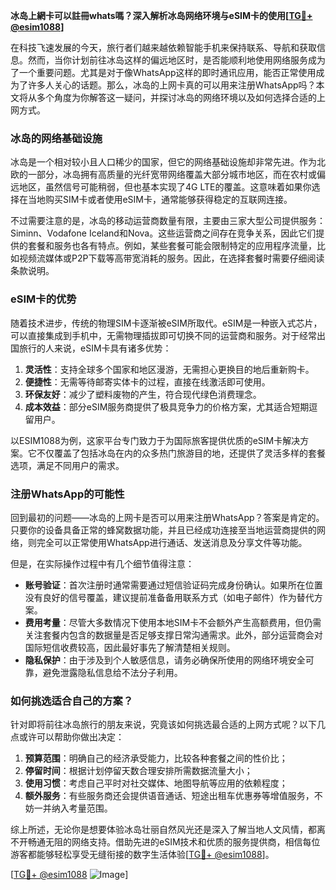 **冰岛上網卡可以註冊whats嗎？深入解析冰岛网络环境与eSIM卡的使用[[TG💪+ @esim1088](https://t.me/s/esim1088)]**

在科技飞速发展的今天，旅行者们越来越依赖智能手机来保持联系、导航和获取信息。然而，当你计划前往冰岛这样的偏远地区时，是否能顺利地使用网络服务成为了一个重要问题。尤其是对于像WhatsApp这样的即时通讯应用，能否正常使用成为了许多人关心的话题。那么，冰岛的上网卡真的可以用来注册WhatsApp吗？本文将从多个角度为你解答这一疑问，并探讨冰岛的网络环境以及如何选择合适的上网方式。

### 冰岛的网络基础设施

冰岛是一个相对较小且人口稀少的国家，但它的网络基础设施却非常先进。作为北欧的一部分，冰岛拥有高质量的光纤宽带网络覆盖大部分城市地区，而在农村或偏远地区，虽然信号可能稍弱，但也基本实现了4G LTE的覆盖。这意味着如果你选择在当地购买SIM卡或者使用eSIM卡，通常能够获得稳定的互联网连接。

不过需要注意的是，冰岛的移动运营商数量有限，主要由三家大型公司提供服务：Siminn、Vodafone Iceland和Nova。这些运营商之间存在竞争关系，因此它们提供的套餐和服务也各有特点。例如，某些套餐可能会限制特定的应用程序流量，比如视频流媒体或P2P下载等高带宽消耗的服务。因此，在选择套餐时需要仔细阅读条款说明。

### eSIM卡的优势

随着技术进步，传统的物理SIM卡逐渐被eSIM所取代。eSIM是一种嵌入式芯片，可以直接集成到手机中，无需物理插拔即可切换不同的运营商和服务。对于经常出国旅行的人来说，eSIM卡具有诸多优势：

1. **灵活性**：支持全球多个国家和地区漫游，无需担心更换目的地后重新购卡。
2. **便捷性**：无需等待邮寄实体卡的过程，直接在线激活即可使用。
3. **环保友好**：减少了塑料废物的产生，符合现代绿色消费理念。
4. **成本效益**：部分eSIM服务商提供了极具竞争力的价格方案，尤其适合短期逗留用户。

以ESIM1088为例，这家平台专门致力于为国际旅客提供优质的eSIM卡解决方案。它不仅覆盖了包括冰岛在内的众多热门旅游目的地，还提供了灵活多样的套餐选项，满足不同用户的需求。

### 注册WhatsApp的可能性

回到最初的问题——冰岛的上网卡是否可以用来注册WhatsApp？答案是肯定的。只要你的设备具备正常的蜂窝数据功能，并且已经成功连接至当地运营商提供的网络，则完全可以正常使用WhatsApp进行通话、发送消息及分享文件等功能。

但是，在实际操作过程中有几个细节值得注意：
- **账号验证**：首次注册时通常需要通过短信验证码完成身份确认。如果所在位置没有良好的信号覆盖，建议提前准备备用联系方式（如电子邮件）作为替代方案。
- **费用考量**：尽管大多数情况下使用本地SIM卡不会额外产生高额费用，但仍需关注套餐内包含的数据量是否足够支撑日常沟通需求。此外，部分运营商会对国际短信收费较高，因此最好事先了解清楚相关规则。
- **隐私保护**：由于涉及到个人敏感信息，请务必确保所使用的网络环境安全可靠，避免泄露隐私信息给不法分子利用。

### 如何挑选适合自己的方案？

针对即将前往冰岛旅行的朋友来说，究竟该如何挑选最合适的上网方式呢？以下几点或许可以帮助你做出决定：

1. **预算范围**：明确自己的经济承受能力，比较各种套餐之间的性价比；
2. **停留时间**：根据计划停留天数合理安排所需数据流量大小；
3. **使用习惯**：考虑自己平时对社交媒体、地图导航等应用的依赖程度；
4. **额外服务**：有些服务商还会提供语音通话、短途出租车优惠券等增值服务，不妨一并纳入考量范围。

综上所述，无论你是想要体验冰岛壮丽自然风光还是深入了解当地人文风情，都离不开畅通无阻的网络支持。借助先进的eSIM技术和优质的服务提供商，相信每位游客都能够轻松享受无缝衔接的数字生活体验[[TG💪+ @esim1088](https://t.me/s/esim1088)]。

[[TG💪+ @esim1088](https://t.me/s/esim1088) ![Image](https://i.postimg.cc/4NQfJmqS/Snipaste-2025-05-13-00-14-12.png)]